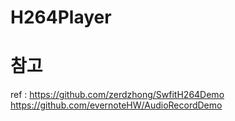 # H264Player

# 참고 
ref : https://github.com/zerdzhong/SwfitH264Demo
https://github.com/evernoteHW/AudioRecordDemo
